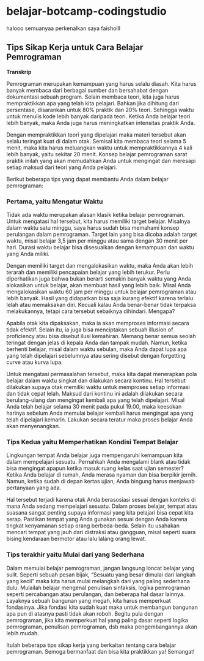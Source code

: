# belajar-botcamp-codingstudio

halooo semuanyaa perkenalkan saya faisholll

## Tips Sikap Kerja untuk Cara Belajar Pemrograman


**Transkrip**

Pemrograman merupakan kemampuan yang harus selalu diasah. Kita harus banyak membaca dari berbagai sumber dan bersahabat dengan dokumentasi sebuah program. Selain membaca teori, kita juga harus mempraktikkan apa yang telah kita pelajari. Bahkan jika dihitung dari persentase, disarankan untuk 80% praktik dan 20% teori. Sehingga waktu untuk menulis kode lebih banyak daripada teori. Ketika Anda belajar teori lebih banyak, maka Anda juga harus meningkatkan intensitas praktik Anda.

Dengan mempraktikkan teori yang dipelajari maka materi tersebut akan selalu teringat kuat di dalam otak. Semisal kita membaca teori selama 5 menit, maka kita harus meluangkan waktu untuk mempraktikkannya 4 kali lebih banyak, yaitu sekitar 20 menit. Konsep belajar pemrograman sarat praktik inilah yang akan memudahkan Anda untuk mengingat dan meresapi setiap maksud dari teori yang Anda pelajari.

Berikut beberapa tips yang dapat membantu Anda dalam belajar pemrograman:

### Pertama, yaitu Mengatur Waktu

Tidak ada waktu merupakan alasan klasik ketika belajar pemrograman. Untuk mengatasi hal tersebut, kita harus memiliki target belajar. Misalnya dalam waktu satu minggu, saya harus sudah bisa memahami konsep perulangan dalam pemrograman. Target lain yang bisa dicoba adalah target waktu, misal belajar 3,5 jam per minggu atau sama dengan 30 menit per hari. Durasi waktu belajar bisa disesuaikan dengan kemampuan dan waktu yang Anda miliki.

Dengan memiliki target dan mengalokasikan waktu, maka Anda akan lebih terarah dan memiliki pencapaian belajar yang lebih terukur. Perlu diperhatikan juga bahwa bukan berarti semakin banyak waktu yang Anda alokasikan untuk belajar, akan membuat hasil yang lebih baik. Misal Anda mengalokasikan waktu 60 jam per minggu untuk belajar pemrograman atau lebih banyak. Hasil yang didapatkan bisa saja kurang efektif karena terlalu lelah atau memaksakan diri. Kecuali kalau Anda benar-benar tidak terpaksa melakukannya, tetapi cara tersebut sebaiknya dihindari. Mengapa?

Apabila otak kita dipaksakan, maka ia akan memproses informasi secara tidak efektif. Selain itu, ia juga bisa menciptakan sebuah illusion of proficiency atau bisa disebut ilusi kemahiran. Memang benar semua seolah teringat dengan jelas di kepala Anda dan tampak mudah. Namun, ketika berhenti belajar, misal dalam waktu sebulan, maka Anda dapat lupa apa yang telah dipelajari sebelumnya atau sering disebut dengan forgetting curve atau kurva lupa.

Untuk mengatasi permasalahan tersebut, maka kita dapat menerapkan pola belajar dalam waktu singkat dan dilakukan secara kontinu. Hal tersebut dilakukan supaya otak memiliki waktu untuk memproses setiap informasi dan tidak cepat lelah. Maksud dari kontinu ini adalah dilakukan secara berulang-ulang dan mengingat kembali apa yang telah dipelajari. Misal Anda telah belajar selama 30 menit pada pukul 19.00, maka keesokan harinya sebelum Anda memulai belajar kembali harus mengingat apa yang telah dipelajari kemarin. Lakukan secara teratur maka proses belajar Anda akan menyenangkan.

### Tips Kedua yaitu Memperhatikan Kondisi Tempat Belajar

Lingkungan tempat Anda belajar juga mempengaruhi kemampuan kita dalam mempelajari sesuatu. Pernahkah Anda mengalami blank atau tidak bisa mengingat apapun ketika masuk ruang kelas saat ujian semester? Ketika Anda belajar di rumah, Anda merasa nyaman dan bisa berpikir jernih. Namun, ketika sudah di depan kertas ujian, Anda bingung harus menjawab pertanyaan yang ada.

Hal tersebut terjadi karena otak Anda berasosiasi sesuai dengan konteks di mana Anda sedang mempelajari sesuatu. Dalam proses belajar, tempat atau suasana sangat penting supaya informasi yang kita pelajari bisa cepat kita serap. Pastikan tempat yang Anda gunakan sesuai dengan Anda karena tingkat kenyamanan setiap orang berbeda-beda. Selain itu usahakan mencari tempat yang jauh dari distraksi atau gangguan, misal seperti suara bising kendaraan bermotor atau lalu lalang orang lewat.

### Tips terakhir yaitu Mulai dari yang Sederhana

Dalam memulai belajar pemrograman, jangan langsung loncat belajar yang sulit. Seperti sebuah pesan bijak, “Sesuatu yang besar dimulai dari langkah yang kecil” maka kita harus mulai melangkah dari yang paling sederhana dulu. Mulailah belajar mengenal penulisan sintaksis, logika pemrograman seperti percabangan atau perulangan, dan beberapa hal dasar lainnya. Layaknya sebuah bangunan yang megah, kita harus memperkuat fondasinya. Jika fondasi kita sudah kuat maka untuk membangun bangunan apa pun di atasnya pasti tidak akan roboh. Begitu pula dengan pemrograman, jika kita memperkuat hal yang paling dasar seperti logika pemrograman, penulisan pemrograman, dsb maka pengembangannya akan lebih mudah.

Itulah beberapa tips sikap kerja yang berkaitan tentang cara belajar pemrograman. Semoga bermanfaat dan bisa kita praktikkan ya! Semangat!
